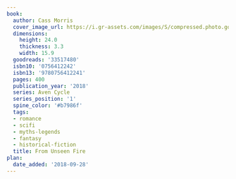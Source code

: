 ```yaml
---
book:
  author: Cass Morris
  cover_image_url: https://i.gr-assets.com/images/S/compressed.photo.goodreads.com/books/1503975809l/33517480._SX98_.jpg
  dimensions:
    height: 24.0
    thickness: 3.3
    width: 15.9
  goodreads: '33517480'
  isbn10: '0756412242'
  isbn13: '9780756412241'
  pages: 400
  publication_year: '2018'
  series: Aven Cycle
  series_position: '1'
  spine_color: '#b7986f'
  tags:
  - romance
  - scifi
  - myths-legends
  - fantasy
  - historical-fiction
  title: From Unseen Fire
plan:
  date_added: '2018-09-28'
---
```

